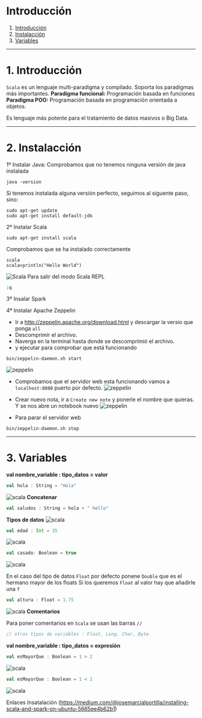 # Introducción

1. [Introducción ](#schema1)
2. [Instalacción](#schema2)
3. [Variables](#schema3)
<hr>

<a name="schema1"></a>

# 1. Introducción
`Scala` es un lenguaje multi-paradigma y compilado. Soporta los paradigmas más importantes.
**Paradigma funcional:** Programación basada en funciones
**Paradigma POO:** Programación basada en programación orientada a objetos.

Es  lenguaje más potente para el tratamiento de datos masivos o Big Data.
<hr>

<a name="schema2"></a>

# 2. Instalacción
1º Instalar Java:
Comprobamos que no tenemos ninguna versión de java instalada
~~~
java -version
~~~
Si tenemos instalada alguna versión perfecto, seguimos al siguente paso, sino:
~~~
sudo apt-get update
sudo apt-get install default-jdk
~~~
2º Instalar Scala
~~~
sudo apt-get install scala
~~~
Comprobamos que se ha instalado correctamente
~~~
scala
scala>println("Hello World")
~~~
![Scala](./image/001.png)
Para salir del modo Scala REPL 
~~~
:q
~~~
3º Insalar Spark

4º Instalar Apache Zeppelin

  - Ir a http://zeppelin.apache.org/download.html y descargar la versio que ponga `all`
  - Descomprimir el archivo.
  -  Naverga en la terminal hasta donde se descomprimió el archivo.
  - y ejecutar  para comprobar que está funcionando
   ~~~
   bin/zeppelin-daemon.sh start
   ~~~
  

   ![zeppelin](./image/002.png)
  - Comprobamos que el servidor web esta funcionando vamos a `localhost:8080` puerto por defecto.
  ![zeppelin](./image/003.png)
  - Crear nuevo nota, ir a `Create new note` y ponerle el nombre que quieras. Y se nos abre un notebook nuevo
   ![zeppelin](./image/004.png)


   - Para parar el servidor web
   ~~~
   bin/zeppelin-daemon.sh stop
   ~~~

<hr>

<a name="schema3"></a>

# 3. Variables
**val nombre_variable : tipo_datos = valor**

~~~scala
val hola : String = "Hola"
~~~
![scala](./image/008.png)
**Concatenar**

~~~scala
val saludos : String = hola + " hello"
~~~
**Tipos de datos**
![scala](./image/005.png)
~~~scala
val edad : Int = 35
~~~
![scala](./image/006.png)
~~~scala
val casado: Boolean = true
~~~
![scala](./image/007.png)


En el caso del tipo de datos `Float` por defecto ponene `Double` que es el hermano mayor de los floats
Si los queremos `Float` al valor hay que añadirle una `f`
~~~scala
val altura : Float = 1.75
~~~

![scala](./image/011.png)
**Comentarios**

Para poner comentarios en `Scala` se usan las barras `//`
~~~scala
// otros tipos de variables : Float, Long, Char, Byte
~~~

**val nombre_variable : tipo_datos = expresión**

~~~scala
val esMayorQue : Boolean = 1 > 2
~~~
![scala](./image/009.png)

~~~scala
val esMayorQue : Boolean = 1 < 2
~~~

![scala](./image/010.png)



















Enlaces 
Insatalación
(https://medium.com/@josemarcialportilla/installing-scala-and-spark-on-ubuntu-5665ee4b62b1)
